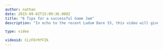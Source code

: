 ```yaml
---
author: nathan
date: 2015-09-02T15:09:36.000Z
title: "6 Tips for a successful Game Jam"
description: "In echo to the recent Ludum Dare 33, this video will give you some tips to enjoy your experience game jamming with everyone."

type: video

videoid: CLzFOrRfFZk
---
```


